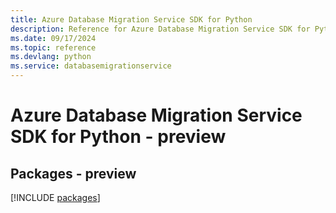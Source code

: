 ```yaml
---
title: Azure Database Migration Service SDK for Python
description: Reference for Azure Database Migration Service SDK for Python
ms.date: 09/17/2024
ms.topic: reference
ms.devlang: python
ms.service: databasemigrationservice
---
```

# Azure Database Migration Service SDK for Python - preview
## Packages - preview
[!INCLUDE [packages](database-migration-service-index.md)]